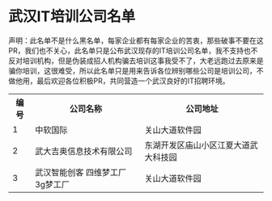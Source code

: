 # 武汉IT培训公司名单

声明：此名单不是什么黑名单，每家企业都有每家企业的苦衷，那些破事不要在这PR，我们也不关心，此名单只是公布武汉现存的IT培训公司名单，我不支持也不反对培训机构，但是伪装成招人机构骗去培训这事我受不了，大老远跑过去原来是骗你培训，这很难受，所以此名单只是用来告诉各位辨别哪些公司是培训公司，不做他用，最后欢迎各位积极PR，共同营造一个武汉良好的IT招聘环境。

<table class="table table-bordered table-striped table-condensed">  
    <tr>
        <th>编号</th> 
        <th>公司名称</th>  
        <th>公司地址</th>
    </tr>
    <tr>  
        <td>1</td>  
        <td>中软国际</td>  
        <td>关山大道软件园</td>  
    </tr>  
    <tr>  
        <td>2</td>  
        <td>武大吉奥信息技术有限公司</td>  
        <td>东湖开发区庙山小区江夏大道武大科技园</td>  
    </tr>  
    <tr>  
        <td>3</td>  
        <td>武汉智能创客 四维梦工厂 3g梦工厂</td>  
        <td>关山大道软件园</td>  
    </tr> 
</table>  



